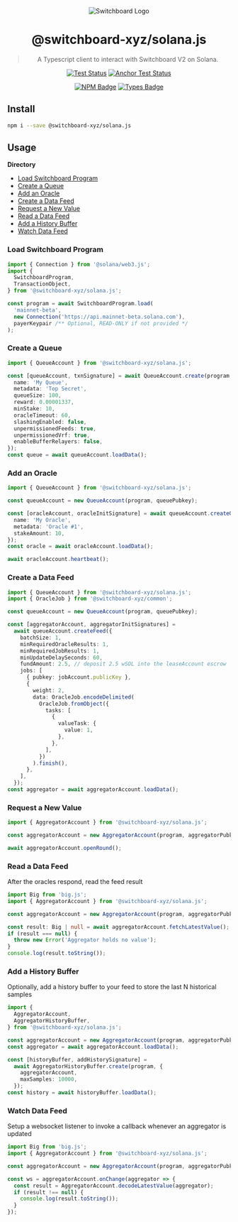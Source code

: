 <div align="center">

![Switchboard Logo](https://github.com/switchboard-xyz/sbv2-core/raw/main/website/static/img/icons/switchboard/avatar.png)

# @switchboard-xyz/solana.js

> A Typescript client to interact with Switchboard V2 on Solana.

[![Test Status](https://github.com/switchboard-xyz/sbv2-solana/actions/workflows/solana-js-test.yml/badge.svg)](https://github.com/switchboard-xyz/sbv2-solana/actions/workflows/solana-js-test.yml)
[![Anchor Test Status](https://github.com/switchboard-xyz/sbv2-solana/actions/workflows/anchor-test.yml/badge.svg)](https://github.com/switchboard-xyz/sbv2-solana/actions/workflows/anchor-test.yml)

[![NPM Badge](https://img.shields.io/github/package-json/v/switchboard-xyz/sbv2-solana?color=red&filename=javascript%2Fsolana.js%2Fpackage.json&label=%40switchboard-xyz%2Fsolana.js&logo=npm)](https://www.npmjs.com/package/@switchboard-xyz/solana.js)
[![Types Badge](https://img.shields.io/badge/types-docs.switchboard.xyz-blue)](https://docs.switchboard.xyz/api/solana.js)

</div>

## Install

```bash
npm i --save @switchboard-xyz/solana.js
```

## Usage

**Directory**

- [Load Switchboard Program](#load-switchboard-program)
- [Create a Queue](#create-a-queue)
- [Add an Oracle](#add-an-oracle)
- [Create a Data Feed](#create-a-data-feed)
- [Request a New Value](#request-a-new-value)
- [Read a Data Feed](#read-a-data-feed)
- [Add a History Buffer](#add-a-history-buffer)
- [Watch Data Feed](#watch-data-feed)

### Load Switchboard Program

```ts
import { Connection } from '@solana/web3.js';
import {
  SwitchboardProgram,
  TransactionObject,
} from '@switchboard-xyz/solana.js';

const program = await SwitchboardProgram.load(
  'mainnet-beta',
  new Connection('https://api.mainnet-beta.solana.com'),
  payerKeypair /** Optional, READ-ONLY if not provided */
);
```

### Create a Queue

```ts
import { QueueAccount } from '@switchboard-xyz/solana.js';

const [queueAccount, txnSignature] = await QueueAccount.create(program, {
  name: 'My Queue',
  metadata: 'Top Secret',
  queueSize: 100,
  reward: 0.00001337,
  minStake: 10,
  oracleTimeout: 60,
  slashingEnabled: false,
  unpermissionedFeeds: true,
  unpermissionedVrf: true,
  enableBufferRelayers: false,
});
const queue = await queueAccount.loadData();
```

### Add an Oracle

```ts
import { QueueAccount } from '@switchboard-xyz/solana.js';

const queueAccount = new QueueAccount(program, queuePubkey);

const [oracleAccount, oracleInitSignature] = await queueAccount.createOracle({
  name: 'My Oracle',
  metadata: 'Oracle #1',
  stakeAmount: 10,
});
const oracle = await oracleAccount.loadData();

await oracleAccount.heartbeat();
```

### Create a Data Feed

```ts
import { QueueAccount } from '@switchboard-xyz/solana.js';
import { OracleJob } from '@switchboard-xyz/common';

const queueAccount = new QueueAccount(program, queuePubkey);

const [aggregatorAccount, aggregatorInitSignatures] =
  await queueAccount.createFeed({
    batchSize: 1,
    minRequiredOracleResults: 1,
    minRequiredJobResults: 1,
    minUpdateDelaySeconds: 60,
    fundAmount: 2.5, // deposit 2.5 wSOL into the leaseAccount escrow
    jobs: [
      { pubkey: jobAccount.publicKey },
      {
        weight: 2,
        data: OracleJob.encodeDelimited(
          OracleJob.fromObject({
            tasks: [
              {
                valueTask: {
                  value: 1,
                },
              },
            ],
          })
        ).finish(),
      },
    ],
  });
const aggregator = await aggregatorAccount.loadData();
```

### Request a New Value

```ts
import { AggregatorAccount } from '@switchboard-xyz/solana.js';

const aggregatorAccount = new AggregatorAccount(program, aggregatorPubkey);

await aggregatorAccount.openRound();
```

### Read a Data Feed

After the oracles respond, read the feed result

```ts
import Big from 'big.js';
import { AggregatorAccount } from '@switchboard-xyz/solana.js';

const aggregatorAccount = new AggregatorAccount(program, aggregatorPubkey);

const result: Big | null = await aggregatorAccount.fetchLatestValue();
if (result === null) {
  throw new Error('Aggregator holds no value');
}
console.log(result.toString());
```

### Add a History Buffer

Optionally, add a history buffer to your feed to store the last N historical samples

```ts
import {
  AggregatorAccount,
  AggregatorHistoryBuffer,
} from '@switchboard-xyz/solana.js';

const aggregatorAccount = new AggregatorAccount(program, aggregatorPubkey);
const aggregator = await aggregatorAccount.loadData();

const [historyBuffer, addHistorySignature] =
  await AggregatorHistoryBuffer.create(program, {
    aggregatorAccount,
    maxSamples: 10000,
  });
const history = await historyBuffer.loadData();
```

### Watch Data Feed

Setup a websocket listener to invoke a callback whenever an aggregator is updated

```ts
import Big from 'big.js';
import { AggregatorAccount } from '@switchboard-xyz/solana.js';

const aggregatorAccount = new AggregatorAccount(program, aggregatorPubkey);

const ws = aggregatorAccount.onChange(aggregator => {
  const result = AggregatorAccount.decodeLatestValue(aggregator);
  if (result !== null) {
    console.log(result.toString());
  }
});
```
